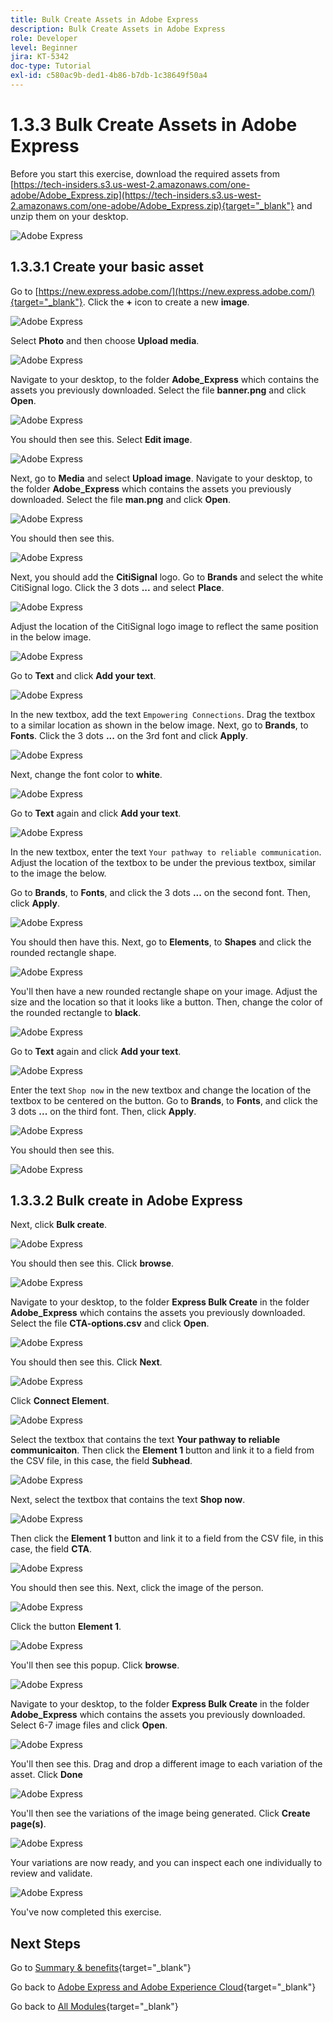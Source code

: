 ```yaml
---
title: Bulk Create Assets in Adobe Express
description: Bulk Create Assets in Adobe Express
role: Developer
level: Beginner
jira: KT-5342
doc-type: Tutorial
exl-id: c580ac9b-ded1-4b86-b7db-1c38649f50a4
---
```

# 1.3.3 Bulk Create Assets in Adobe Express

Before you start this exercise, download the required assets from [https://tech-insiders.s3.us-west-2.amazonaws.com/one-adobe/Adobe_Express.zip](https://tech-insiders.s3.us-west-2.amazonaws.com/one-adobe/Adobe_Express.zip){target="_blank"} and unzip them on your desktop.

![Adobe Express](./images/expressassets.png)

## 1.3.3.1 Create your basic asset

Go to [https://new.express.adobe.com/](https://new.express.adobe.com/){target="_blank"}. Click the **+** icon to create a new **image**.

![Adobe Express](./images/expressbc0.png)

Select **Photo** and then choose **Upload media**.

![Adobe Express](./images/expressbc1.png)

Navigate to your desktop, to the folder **Adobe_Express** which contains the assets you previously downloaded. Select the file **banner.png** and click **Open**.

![Adobe Express](./images/expressbc2.png)

You should then see this. Select **Edit image**.

![Adobe Express](./images/expressbc3.png)

Next, go to **Media** and select **Upload image**. Navigate to your desktop, to the folder **Adobe_Express** which contains the assets you previously downloaded. Select the file **man.png** and click **Open**.

![Adobe Express](./images/expressbc4.png)

You should then see this.

![Adobe Express](./images/expressbc5.png)

Next, you should add the **CitiSignal** logo. Go to **Brands** and select the white CitiSignal logo. Click the 3 dots **...** and select **Place**.

![Adobe Express](./images/expressbc6.png)

Adjust the location of the CitiSignal logo image to reflect the same position in the below image.

![Adobe Express](./images/expressbc7.png)

Go to **Text** and click **Add your text**.

![Adobe Express](./images/expressbc7a.png)

In the new textbox, add the text `Empowering Connections`. Drag the textbox to a similar location as shown in the below image. Next, go to **Brands**, to **Fonts**. Click the 3 dots **...** on the 3rd font and click **Apply**.

![Adobe Express](./images/expressbc8.png)

Next, change the font color to **white**.

![Adobe Express](./images/expressbc9.png)

Go to **Text** again and click **Add your text**.

![Adobe Express](./images/expressbc10.png)

In the new textbox, enter the text `Your pathway to reliable communication`. Adjust the location of the textbox to be under the previous textbox, similar to the image the below. 

Go to **Brands**, to **Fonts**, and click the 3 dots **...** on the second font. Then, click **Apply**.

![Adobe Express](./images/expressbc12.png)

You should then have this. Next, go to **Elements**, to **Shapes** and click the rounded rectangle shape.

![Adobe Express](./images/expressbc13.png)

You'll then have a new rounded rectangle shape on your image. Adjust the size and the location so that it looks like a button. Then, change the color of the rounded rectangle to **black**.

![Adobe Express](./images/expressbc14.png)

Go to **Text** again and click **Add your text**.

![Adobe Express](./images/expressbc15.png)

Enter the text `Shop now` in the new textbox and change the location of the textbox to be centered on the button. Go to **Brands**, to **Fonts**, and click the 3 dots **...** on the third font. Then, click **Apply**.

![Adobe Express](./images/expressbc16.png)

You should then see this.

![Adobe Express](./images/expressbc17.png)

## 1.3.3.2 Bulk create in Adobe Express

Next, click **Bulk create**.

![Adobe Express](./images/expressbc18.png)

You should then see this. Click **browse**.

![Adobe Express](./images/expressbc19.png)

Navigate to your desktop, to the folder **Express Bulk Create** in the folder **Adobe_Express** which contains the assets you previously downloaded. Select the file **CTA-options.csv** and click **Open**.

![Adobe Express](./images/expressbc20.png)

You should then see this. Click **Next**.

![Adobe Express](./images/expressbc21.png)

Click **Connect Element**.

![Adobe Express](./images/expressbc22.png)

Select the textbox that contains the text **Your pathway to reliable communicaiton**. Then click the **Element 1** button and link it to a field from the CSV file, in this case, the field **Subhead**.

![Adobe Express](./images/expressbc23.png)

Next, select the textbox that contains the text **Shop now**. 

![Adobe Express](./images/expressbc24.png)

Then click the **Element 1** button and link it to a field from the CSV file, in this case, the field **CTA**.

![Adobe Express](./images/expressbc25.png)

You should then see this. Next, click the image of the person.

![Adobe Express](./images/expressbc26.png)

Click the button **Element 1**.

![Adobe Express](./images/expressbc27.png)

You'll then see this popup. Click **browse**.

![Adobe Express](./images/expressbc28.png)

Navigate to your desktop, to the folder **Express Bulk Create** in the folder **Adobe_Express** which contains the assets you previously downloaded. Select 6-7 image files and click **Open**.

![Adobe Express](./images/expressbc29.png)

You'll then see this. Drag and drop a different image to each variation of the asset. Click **Done**

![Adobe Express](./images/expressbc31.png)

You'll then see the variations of the image being generated. Click **Create page(s)**.

![Adobe Express](./images/expressbc32.png)

Your variations are now ready, and you can inspect each one individually to review and validate.

![Adobe Express](./images/expressbc33.png)

You've now completed this exercise.

## Next Steps

Go to [Summary & benefits](./summary.md){target="_blank"}

Go back to [Adobe Express and Adobe Experience Cloud](./express.md){target="_blank"}

Go back to [All Modules](./../../../overview.md){target="_blank"}